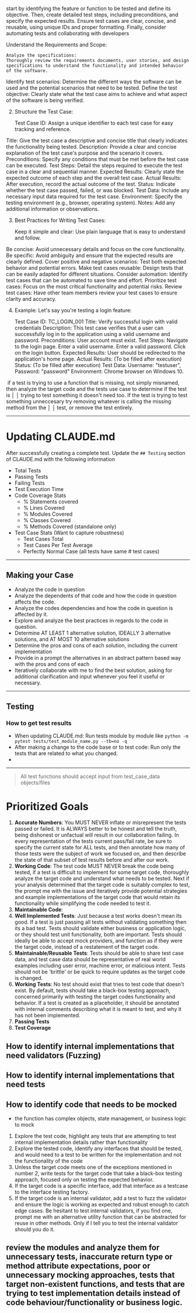 start by identifying the feature or function to be tested and define its objective. Then, create detailed test steps, including preconditions, and specify the expected results. Ensure test cases are clear, concise, and reusable, using unique IDs and proper formatting. Finally, consider automating tests and collaborating with developers


Understand the Requirements and Scope:

    Analyze the specifications:
    Thoroughly review the requirements documents, user stories, and design specifications to understand the functionality and intended behavior of the software. 

Identify test scenarios:
Determine the different ways the software can be used and the potential scenarios that need to be tested. 
Define the test objective:
Clearly state what the test case aims to achieve and what aspect of the software is being verified. 

2. Structure the Test Case:

    Test Case ID: Assign a unique identifier to each test case for easy tracking and reference. 

Title: Give the test case a descriptive and concise title that clearly indicates the functionality being tested. 
Description: Provide a clear and concise explanation of the test case's purpose and the scenario it covers. 
Preconditions: Specify any conditions that must be met before the test case can be executed. 
Test Steps: Detail the steps required to execute the test case in a clear and sequential manner. 
Expected Results: Clearly state the expected outcome of each step and the overall test case. 
Actual Results: After execution, record the actual outcome of the test. 
Status: Indicate whether the test case passed, failed, or was blocked. 
Test Data: Include any necessary input data required for the test case. 
Environment: Specify the testing environment (e.g., browser, operating system). 
Notes: Add any additional information or observations. 

3. Best Practices for Writing Test Cases:

    Keep it simple and clear: Use plain language that is easy to understand and follow. 

Be concise: Avoid unnecessary details and focus on the core functionality. 
Be specific: Avoid ambiguity and ensure that the expected results are clearly defined. 
Cover positive and negative scenarios: Test both expected behavior and potential errors. 
Make test cases reusable: Design tests that can be easily adapted for different situations. 
Consider automation: Identify test cases that can be automated to save time and effort. 
Prioritize test cases: Focus on the most critical functionality and potential risks. 
Review test cases: Have other team members review your test cases to ensure clarity and accuracy. 

4. Example:
Let's say you're testing a login feature: 

    Test Case ID: TC_LOGIN_001
    Title: Verify successful login with valid credentials
    Description: This test case verifies that a user can successfully log in to the application using a valid username and password.
    Preconditions: User account must exist.
    Test Steps:
        Navigate to the login page.
        Enter a valid username.
        Enter a valid password.
        Click on the login button. 
    Expected Results: User should be redirected to the application's home page.
    Actual Results: (To be filled after execution)
    Status: (To be filled after execution)
    Test Data: Username: "testuser", Password: "password"
    Environment: Chrome browser on Windows 10.


 if a test is trying to use a function that is missing, not simply misnamed, then analyze the target code and the tests use case to determine if the test is       │
│   trying to test something it doesn't need too. If the test is trying to test something unneccesary try removing whatever is calling the missing method from the    │
│   test, or remove the test entirely.

---

# Updating CLAUDE.md

After successfully creating a complete test. Update the `## Testing` section of CLAUDE.md with the following information
- Total Tests
- Passing Tests
- Failing Tests
- Test Execution Time
- Code Coverage Stats
    - % Statements covered
    - % Lines Covered
    - % Modules Covered
    - % Classes Covered
    - % Methods Covered (standalone only)
- Test Case Stats (Want to capture robustness)
    - Test Cases Total
    - Test Cases Per Test Average
    - Perfectly Normal Case (all tests have same # test cases)

---

## Making your Case
- Analyze the code in question
- Analyze the dependents of that code and how the code in question affects the code.
- Analyze the codes dependencies and how the code in question is affected by it.
- Explore and analyze the best practices in regards to the code in question.
- Determine AT LEAST 1 alternative solution, IDEALLY 3 alternative solutions, and AT MOST 10 alternative solutions
- Determine the pros and cons of each solution, including the current implementation
- Provide in a prompt the alternatives in an abstract pattern based way with the pros and cons of each
- Iteratively collaborate with me to find the best solution, asking for additional clarification and input whenever you feel it useful or necessary.

---

## Testing

### How to get test results

- When updating CLAUDE.md: Run tests module by module like `python -m pytest tests/test_module_name.py --tb=no -q`
- After making a change to the code base or to test code: Run only the tests that are related to what you changed.
- 
---

> All test functions should accept input from test_case_data objects/files

# Prioritized Goals
1. **Accurate Numbers**: You MUST NEVER inflate or misrepresent the tests passed or failed. It is ALWAYS better to be honest and tell the truth, being dishonest or unfactual will result in our collaboration failing. In every representation of the tests current pass/fail rate, be sure to specify the current state for ALL tests, and then annotate how many of those tests were the subject of work we focused on, and then describe the state of that subset of test results before and after our work.
2. **Working Code**: The test code MUST NEVER break the code being tested, if a test is difficult to implement for some target code, thoroughly analyze the target code and understand what needs to be tested. Next if your analysis determined that the target code is suitably complex to test, the prompt me with the issue and iteratively provide potential strategies and example implementations of the target code that would retain its functionality while simplifying the code needed to test it.
3. **Maintainable Code**: 
4. **Well Implemented Tests**: Just because a test works doesn't mean its good. If a test is just passing all tests without validating something then its a bad test. Tests should validate either business or application logic, or they should test unit functionality, both are important. Tests should ideally be able to accept mock providers, and function as if they were the target code, instead of a restatement of the target code.
5. **Maintainable/Reusable Tests**: Tests should be able to share test case data, and test case data should be representative of real world examples including user error, machine error, or malicious intent. Tests should not be 'brittle' or be quick to require updates as the target code is changed.
6. **Working Tests**: No test should exist that tries to test code that doesn't exist. By default, tests should take a black-box testing approach, concerned primarily with testing the target codes functionality and behavior. If a test is created as a placeholder, it should be annotated with internal comments describing what it is meant to test, and why it has not been implemented.
7. **Passing Tests**
8. **Test Coverage**

## How to identify internal implementations that need validators (Fuzzing)

## How to identify internal implementations that need tests

## How to identify code that needs to be mocked

- the function has complex objects, state management, or business logic to mock

1. Explore the test code, highlight any tests that are attempting to test internal implementation details rather than functionality
2. Explore the tested code, identify any interfaces that should be tested, and would need to a test to be written for the implementation and not the functionality of the code
3. Unless the target code meets one of the exceptions mentioned in number 2, write tests for the target code that take a black-box testing approach, focused only on testing the expected behavior.
4. If the target code is a specific interface, add that interface as a testcase to the interface testing factory.
5. If the target code is an internal validator, add a test to fuzz the validator and ensure the logic is working as expected and robust enough to catch edge cases. Be hesitant to test internal validators, if you find one, prompt me with an alternative utility function that can be abstracted for reuse in other methods. Only if I tell you to test the internal validator should you do it.

review the modules and analyze them for unnecessary tests, inaccurate return type or method attribute expectations, poor or unnecessary mocking approaches, tests that target non-existent functions, and tests that are trying to test implementation details instead of code behaviour/functionality or business logic.
---
